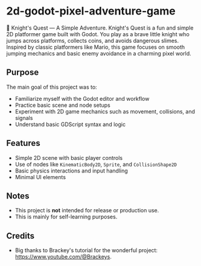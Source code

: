 # 2d-godot-pixel-adventure-game
 🏰 Knight's Quest — A Simple Adventure. 
 Knight's Quest is a fun and simple 2D platformer game built with Godot. You play as a brave little knight who jumps across platforms, collects coins, and avoids dangerous slimes. Inspired by classic platformers like Mario, this game focuses on smooth jumping mechanics and basic enemy avoidance in a charming pixel world.

## Purpose
The main goal of this project was to:
- Familiarize myself with the Godot editor and workflow
- Practice basic scene and node setups
- Experiment with 2D game mechanics such as movement, collisions, and signals
- Understand basic GDScript syntax and logic

## Features
- Simple 2D scene with basic player controls
- Use of nodes like `KinematicBody2D`, `Sprite`, and `CollisionShape2D`
- Basic physics interactions and input handling
- Minimal UI elements

## Notes
- This project is **not** intended for release or production use.
- This is mainly for self-learning purposes.

## Credits
- Big thanks to Brackey's tutorial for the wonderful project: https://www.youtube.com/@Brackeys.
